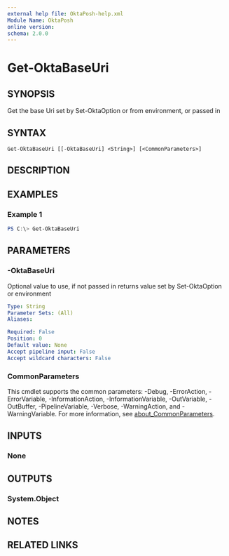 ```yaml
---
external help file: OktaPosh-help.xml
Module Name: OktaPosh
online version:
schema: 2.0.0
---
```


# Get-OktaBaseUri

## SYNOPSIS
Get the base Uri set by Set-OktaOption or from environment, or passed in

## SYNTAX

```
Get-OktaBaseUri [[-OktaBaseUri] <String>] [<CommonParameters>]
```

## DESCRIPTION

## EXAMPLES

### Example 1
```powershell
PS C:\> Get-OktaBaseUri
```

## PARAMETERS

### -OktaBaseUri
Optional value to use, if not passed in returns value set by Set-OktaOption or environment

```yaml
Type: String
Parameter Sets: (All)
Aliases:

Required: False
Position: 0
Default value: None
Accept pipeline input: False
Accept wildcard characters: False
```

### CommonParameters
This cmdlet supports the common parameters: -Debug, -ErrorAction, -ErrorVariable, -InformationAction, -InformationVariable, -OutVariable, -OutBuffer, -PipelineVariable, -Verbose, -WarningAction, and -WarningVariable. For more information, see [about_CommonParameters](http://go.microsoft.com/fwlink/?LinkID=113216).



## INPUTS

### None

## OUTPUTS

### System.Object
## NOTES

## RELATED LINKS

